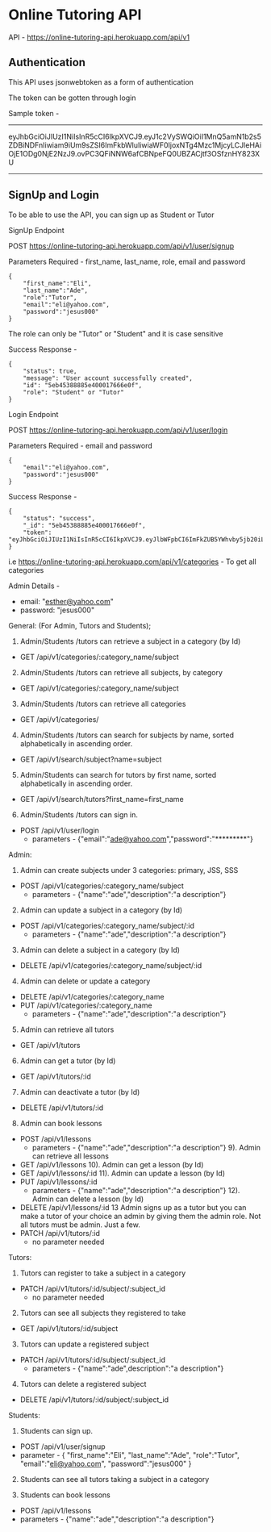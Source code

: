# Online Tutoring API

API - https://online-tutoring-api.herokuapp.com/api/v1

## Authentication

This API uses jsonwebtoken as a form of authentication 

The token can be gotten through login

Sample token - 

***
eyJhbGciOiJIUzI1NiIsInR5cCI6IkpXVCJ9.eyJ1c2VySWQiOiI1MnQ5amN1b2s5ZDBiNDFnIiwiam9iUm9sZSI6ImFkbWluIiwiaWF0IjoxNTg4Mzc1MjcyLCJleHAiOjE1ODg0NjE2NzJ9.ovPC3QFiNNW6afCBNpeFQ0UBZACjtf3OSfznHY823XU
***

## SignUp and Login

To be able to use the API, you can sign up as Student or Tutor

SignUp Endpoint

POST https://online-tutoring-api.herokuapp.com/api/v1/user/signup

Parameters Required - first_name, last_name, role, email and password
```
{	
	"first_name":"Eli",
	"last_name":"Ade",
	"role":"Tutor",
	"email":"eli@yahoo.com",
	"password":"jesus000"
}
```

The role can only be "Tutor" or "Student" and it is case sensitive

Success Response -
```
{
    "status": true,
    "message": "User account successfully created",
    "id": "5eb45388885e400017666e0f",
    "role": "Student" or "Tutor"
}
```

Login Endpoint

POST https://online-tutoring-api.herokuapp.com/api/v1/user/login

Parameters Required - email and password

```
{	
	"email":"eli@yahoo.com",
	"password":"jesus000"
}
```
Success Response -
```
{
    "status": "success",
    "_id": "5eb45388885e400017666e0f",
    "token": "eyJhbGciOiJIUzI1NiIsInR5cCI6IkpXVCJ9.eyJlbWFpbCI6ImFkZUB5YWhvby5jb20iLCJfaWQiOiI1ZWI0NTM4ODg4NWU0MDAwMTc2NjZlMGYiLCJyb2xlIjoiU3R1ZGVudCIsImlhdCI6MTU4ODg3NjQ0NCwiZXhwIjoxNTg4ODgwMDQ0fQ.4OMcjqoCUVXf4wz73cFMKg3lI9amGRv4P2L_BYs54l0"
}
```





i.e https://online-tutoring-api.herokuapp.com/api/v1/categories - To get all categories



Admin Details - 
- email: "esther@yahoo.com"
- password: "jesus000"

General: (For Admin, Tutors and Students);
1) Admin/Students /tutors can retrieve a subject in a category (by Id)
- GET /api/v1/categories/:category_name/subject

2) Admin/Students /tutors can retrieve all subjects, by category
- GET /api/v1/categories/:category_name/subject
3) Admin/Students /tutors can retrieve all categories
- GET /api/v1/categories/
4) Admin/Students /tutors can search for subjects by name, sorted alphabetically in ascending order.
- GET /api/v1/search/subject?name=subject
5) Admin/Students  can search for tutors by first name, sorted alphabetically in ascending order.
- GET /api/v1/search/tutors?first_name=first_name
6) Admin/Students /tutors can sign in.
- POST /api/v1/user/login
  - parameters - {"email":"ade@yahoo.com","password":"*********"}

Admin:

1) Admin can create subjects under 3 categories: primary, JSS, SSS
- POST /api/v1/categories/:category_name/subject
    - parameters - {"name":"ade","description":"a description"}
2) Admin can update a subject in a category (by Id)
- POST /api/v1/categories/:category_name/subject/:id
    - parameters - {"name":"ade","description":"a description"}
3) Admin can delete a subject in a category (by Id)
- DELETE /api/v1/categories/:category_name/subject/:id
4) Admin can delete or update a category
- DELETE /api/v1/categories/:category_name
- PUT    /api/v1/categories/:category_name
    - parameters - {"name":"ade","description":"a description"}
5) Admin can retrieve all tutors
- GET  /api/v1/tutors
6) Admin can get a tutor (by Id)
- GET  /api/v1/tutors/:id
7) Admin can deactivate a tutor (by Id)
- DELETE  /api/v1/tutors/:id
8) Admin can book lessons
- POST /api/v1/lessons
    - parameters - {"name":"ade","description":"a description"}
9). Admin can retrieve all lessons
- GET /api/v1/lessons
10). Admin can get a lesson (by Id)
- GET /api/v1/lessons/:id
11). Admin can update a lesson (by Id)
- PUT /api/v1/lessons/:id
    - parameters - {"name":"ade","description":"a description"}
12). Admin can delete a lesson (by Id)
- DELETE /api/v1/lessons/:id
13 Admin signs up as a tutor but you can make a tutor of your choice an admin by giving them the admin role. Not all tutors must be admin. Just a few.
- PATCH /api/v1/tutors/:id
    - no parameter needed

 

Tutors:

1) Tutors can register to take a subject in a category
- PATCH  /api/v1/tutors/:id/subject/:subject_id
    - no parameter needed

2) Tutors can see all subjects they registered to take
- GET  /api/v1/tutors/:id/subject
3) Tutors can update a registered subject
- PATCH   /api/v1/tutors/:id/subject/:subject_id
    - parameters - {"name":"ade",description":"a description"}
4) Tutors can delete a registered subject
- DELETE   /api/v1/tutors/:id/subject/:subject_id
 

Students:

1) Students can sign up.
- POST /api/v1/user/signup
- parameter - {
    "first_name":"Eli",
	"last_name":"Ade",
	"role":"Tutor",
	"email":"eli@yahoo.com",
	"password":"jesus000"
}

2) Students can see all tutors taking a subject in a category

3) Students can book lessons
- POST /api/v1/lessons
- parameters - {"name":"ade","description":"a description"}
 